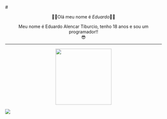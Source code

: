#<div align="center">🤖🤖Olá meu nome é *Eduardo*🤖🤖</div>

<div align="center">Meu nome é Eduardo Alencar Tiburcio, tenho 18 anos e sou um programador!!
<br> 😎</div>

 ___
 
<div align="center">
  <a href="https://github.com/duu17">
  <img height="180em" src="https://github-readme-stats.vercel.app/api?username=duu17&show_icons=true&theme=dark&include_all_commits=true&count_private=true"/>
</div>
  
  <a href = "mailto:edualencar226@gmail.com"><img src="https://img.shields.io/badge/-Gmail-%23333?style=for-the-badge&logo=gmail&logoColor=white" target="_blank"></a>
  <a href="https://www.linkedin.com/in/eduardo-alencar-tiburcio-570533239/" target="_blank">
</div>







